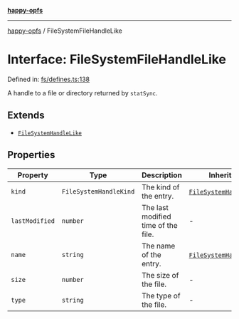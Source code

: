 [**happy-opfs**](../README.md)

***

[happy-opfs](../README.md) / FileSystemFileHandleLike

# Interface: FileSystemFileHandleLike

Defined in: [fs/defines.ts:138](https://github.com/JiangJie/happy-opfs/blob/7d6f4902eef2f34868c7991f5501261a1d1ff67a/src/fs/defines.ts#L138)

A handle to a file or directory returned by `statSync`.

## Extends

- [`FileSystemHandleLike`](FileSystemHandleLike.md)

## Properties

| Property | Type | Description | Inherited from | Defined in |
| ------ | ------ | ------ | ------ | ------ |
| <a id="kind"></a> `kind` | `FileSystemHandleKind` | The kind of the entry. | [`FileSystemHandleLike`](FileSystemHandleLike.md).[`kind`](FileSystemHandleLike.md#kind) | [fs/defines.ts:135](https://github.com/JiangJie/happy-opfs/blob/7d6f4902eef2f34868c7991f5501261a1d1ff67a/src/fs/defines.ts#L135) |
| <a id="lastmodified"></a> `lastModified` | `number` | The last modified time of the file. | - | [fs/defines.ts:152](https://github.com/JiangJie/happy-opfs/blob/7d6f4902eef2f34868c7991f5501261a1d1ff67a/src/fs/defines.ts#L152) |
| <a id="name"></a> `name` | `string` | The name of the entry. | [`FileSystemHandleLike`](FileSystemHandleLike.md).[`name`](FileSystemHandleLike.md#name) | [fs/defines.ts:130](https://github.com/JiangJie/happy-opfs/blob/7d6f4902eef2f34868c7991f5501261a1d1ff67a/src/fs/defines.ts#L130) |
| <a id="size"></a> `size` | `number` | The size of the file. | - | [fs/defines.ts:147](https://github.com/JiangJie/happy-opfs/blob/7d6f4902eef2f34868c7991f5501261a1d1ff67a/src/fs/defines.ts#L147) |
| <a id="type"></a> `type` | `string` | The type of the file. | - | [fs/defines.ts:142](https://github.com/JiangJie/happy-opfs/blob/7d6f4902eef2f34868c7991f5501261a1d1ff67a/src/fs/defines.ts#L142) |
